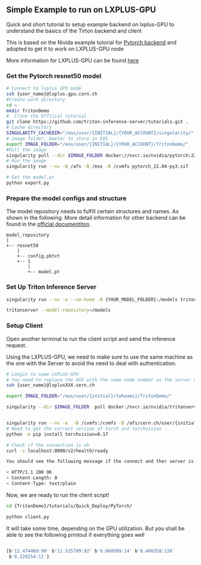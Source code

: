 
## Simple Example to run on LXPLUS-GPU

Quick and short tutorial to setup example backend on lxplus-GPU to understand the basics of the Tirton backend and client

This is based on the Nivida example tutorial for [Pytorch backend](https://github.com/triton-inference-server/tutorials/tree/main/Quick_Deploy/PyTorch) and adopted to get it to work on LXPLUS-GPU node 


More information for LXPLUS-GPU can be found [here](https://clouddocs.web.cern.ch/gpu/index.html)


### Get the Pytorch resnet50 model

```bash
# Connect to lxplus GPU mode
ssh {user_name}@lxplus.gpu.cern.ch
#Create work directory 
cd ~
mkdir TritonDemo
#  Clone the Official tutorial 
git clone https://github.com/triton-inference-server/tutorials.git . 
# Cache directory
SINGULARITY_CACHEDIR="/eos/user/{INITIAL}/{YOUR_ACCOUNT}/singularity/"
# image folder, beeter to store in EOS
export IMAGE_FOLDER="/eos/user/{INITIAL}/{YOUR_ACCOUNT}/TritonDemo/"
#Pull the image
singularity pull --dir $IMAGE_FOLDER docker://nvcr.io/nvidia/pytorch:22.04-py3
# Run the image
singularity run --nv -B /afs -B /eos -B /cvmfs pytorch_22.04-py3.sif

# Get the model.pt
python export.py

```


### Prepare the model configs and structure 

The model repository needs to fulfill certain structures and names. As shown in the following. More detail information for other backend can be found in the [official documentiton](https://github.com/triton-inference-server/server/blob/main/docs/user_guide/model_repository.md). 


```
model_repository
|
+-- resnet50
    |
    +-- config.pbtxt
    +-- 1
        |
        +-- model.pt
```



### Set Up Triton Inference Server

```bash 
singularity run --nv -e --no-home -B {YOUR_MODEL_FOLDER}:/models tritonserver_22.04-py3.sif

tritonserver --model-repository=/models

```

### Setup Client 

Open another terminal to run the client script and send the inference request. 

Using the LXPLUS-GPU, we need to make sure to use the same machine as the one with the Server to avoid the need to deal with authentication. 
```bash 
# Longin to same LXPLUS-GPU
# You need to replace the XXX with the same node number as the server above.
ssh {user_name}@lxplusXXX.cern.ch

export IMAGE_FOLDER="/eos/user/{initial}/{whoami}/TritonDemo/"

singularity --dir $IMAGE_FOLDER  pull docker:/nvcr.io/nvidia/tritonserver:22.04-py3-sdk


singularity run --nv -e  -B /cvmfs:/cvmfs -B /afs/cern.ch/user/{initial}:/home -B /afs/cern.ch/user/{initial}/{whoami}:/srv -B /afs:/afs -B /eos:/eos tritonserver_22.04-py3-sdk.sif
# Need to get the correct version of torch and torchvision
python -m pip install torchvision=0.17

# Check if the connection is ok 
curl -v localhost:8000/v2/health/ready

You should see the following message if the connect and ther server is in good state

< HTTP/1.1 200 OK
< Content-Length: 0
< Content-Type: text/plain

```

Now, we are ready to run the client script!


```bash
cd {TritonDemo}/tutorials/Quick_Deploy/PyTorch/

python client.py 

```

It will take some time, depending on the GPU utilization. But you shall be able to see the following printout if everything goes well

```bash 

[b'12.474469:90' b'11.525709:92' b'9.660509:14' b'8.406358:136'
 b'8.220254:11']
```






